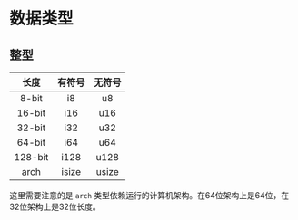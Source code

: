 # 数据类型

## 整型

| 长度 | 有符号 | 无符号 |
|:---:|:---:|:---:|
| 8-bit | i8 | u8 |
| 16-bit | i16 | u16 |
| 32-bit | i32 | u32 |
| 64-bit | i64 | u64 |
| 128-bit | i128 | u128 |
| arch | isize | usize |

这里需要注意的是 `arch` 类型依赖运行的计算机架构。在64位架构上是64位，在32位架构上是32位长度。
